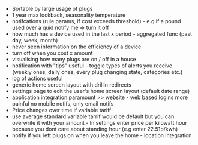 * Sortable by large usage of plugs
* 1 year max lookback, seasonality temperature
* notifcations (rule params, if cost exceeds threshold) - e.g if a pound used over a quid notify me => turn it off
* how much has a device used in the last x period - aggregated func (past day, week, month)
* never seen information on the efficiency of a device
* turn off when you cost x amount
* visualising how many plugs are on / off in a house
* notification with "tips" useful - toggle types of alerts you receive (weekly ones, daily ones, every plug changing state, categories etc.)
* log of actions useful
* generic home screen layout with drillin redirects
* settings page to edit the user's home screen layout (default date range)
* application integration paramount >> website - web based logins more painful no mobile notifs, only email notifs
* Price changes over time if variable tariff
* use average standard variable tarrif would be default but you can overwrite it with your amount - In settings enter price per kilowatt hour because you dont care about standing hour (e.g enter 22.51p/kwh)
* notify if you left plugs on when you leave the home - location integration
